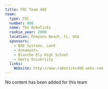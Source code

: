 ```yaml
---
title: FRC Team 408
team:
  type: FRC
  number: 408
  name: The RoboTicks
  rookie_year: 2000
  location: Pompano Beach, FL, USA
  sponsors:
    - BAE Systems, Land
    - Armaments
    - Blanche Ely High School
    - DeVry University
  links:
    Website: http://www.roboticks408.webs.com
---
```

No content has been added for this team